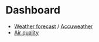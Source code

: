 # Dashboard

- [Weather forecast](https://www.cwa.gov.tw/V8/E/W/County/County.html?CID=10015) / [Accuweather](https://www.accuweather.com/en/tw/hualien-county/3369306/weather-forecast/3369306)
- [Air quality](https://air.plumelabs.com/air-quality-in-Hualien%20City-71C8)

